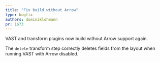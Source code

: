 ```yaml
---
title: "Fix build without Arrow"
type: bugfix
authors: dominiklohmann
pr: 1673
---
```


VAST and transform plugins now build without Arrow support again.

The `delete` transform step correctly deletes fields from the layout when
running VAST with Arrow disabled.
